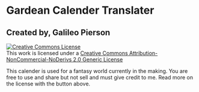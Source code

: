 # Gardean Calender Translater
## Created by, Galileo Pierson

<a rel="license" href="http://creativecommons.org/licenses/by-nc-nd/2.0/"><img alt="Creative Commons License" style="border-width:0" src="https://i.creativecommons.org/l/by-nc-nd/2.0/88x31.png" /></a><br />This work is licensed under a <a rel="license" href="http://creativecommons.org/licenses/by-nc-nd/2.0/">Creative Commons Attribution-NonCommercial-NoDerivs 2.0 Generic License</a>

This calender is used for a fantasy world currently in the making. You are free to use and share but not sell and must give credit to me. Read more on the license with the button above.
